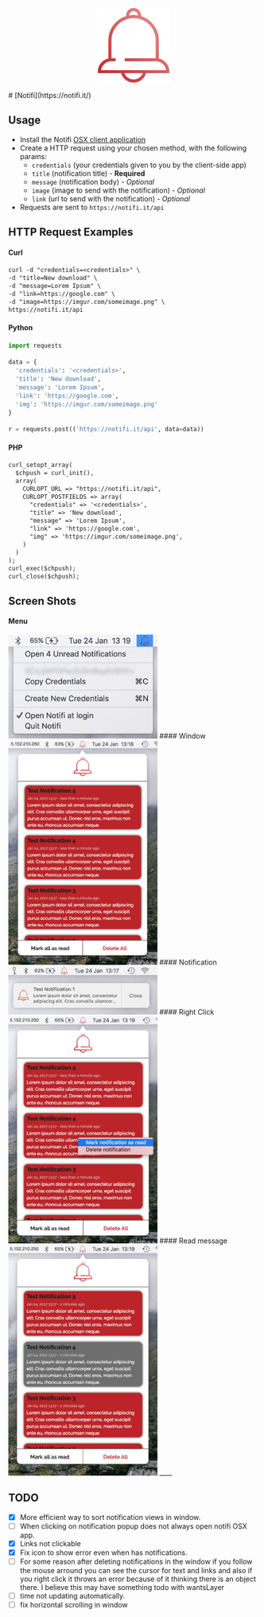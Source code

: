 <p align="center"><img height="150px" src="https://github.com/maxisme/notifi/blob/master/bell.png"></p>
# [Notifi](https://notifi.it/)

## Usage
- Install the Notifi [OSX client application](https://notifi.it/download)
- Create a HTTP request using your chosen method, with the following params:
  - `credentials` (your credentials given to you by the client-side app)
  - `title` (notification title) - **Required**
  - `message` (notification body) - _Optional_
  - `image` (image to send with the notification) - _Optional_
  - `link` (url to send with the notification) - _Optional_
- Requests are sent to `https://notifi.it/api`

## HTTP Request Examples

#### Curl
```
curl -d "credentials=<credentials>" \
-d "title=New download" \
-d "message=Lorem Ipsum" \
-d "link=https://google.com" \
-d "image=https://imgur.com/someimage.png" \
https://notifi.it/api
```

#### Python
```python
import requests

data = {
  'credentials': '<credentials>',
  'title': 'New download',
  'message': 'Lorem Ipsum',
  'link': 'https://google.com',
  'img': 'https://imgur.com/someimage.png'
}

r = requests.post(('https://notifi.it/api', data=data))
```

#### PHP
```
curl_setopt_array(
  $chpush = curl_init(),
  array(
    CURLOPT_URL => "https://notifi.it/api",
    CURLOPT_POSTFIELDS => array(
      "credentials" => '<credentials>',
      "title" => 'New download',
      "message" => 'Lorem Ipsum',
      "link" => 'https://google.com',
      "img" => 'https://imgur.com/someimage.png',
    )
  )
);
curl_exec($chpush);
curl_close($chpush);
```

## Screen Shots
#### Menu
<img width='300' src="https://github.com/maxisme/notifi/raw/master/Screen%20Shots/Menubar.png">
#### Window
<img width='300' src="https://github.com/maxisme/notifi/raw/master/Screen%20Shots/Window.png">
#### Notification
<img width='300' src="https://github.com/maxisme/notifi/raw/master/Screen%20Shots/Notification.png">
#### Right Click
<img width='300' src="https://github.com/maxisme/notifi/raw/master/Screen%20Shots/RightClick.png">
#### Read message
<img width='300' src="https://github.com/maxisme/notifi/raw/master/Screen%20Shots/Read.png">
____

## TODO

- [x] More efficient way to sort notification views in window.
- [ ] When clicking on notification popup does not always open notifi OSX app.
- [x] Links not clickable
- [x] Fix icon to show error even when has notifications.
- [ ] For some reason after deleting notifications in the window if you follow the mouse arround you can see the cursor for text and links and also if you right click it throws an error because of it thinking there is an object there. I believe this may have something todo with wantsLayer
- [ ] time not updating automatically.
- [ ] fix horizontal scrolling in window
